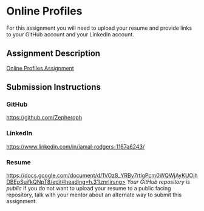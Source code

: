 # Online Profiles
For this assignment you will need to upload your resume and provide links to your GitHub account and your LinkedIn account.

## Assignment Description
[Online Profiles Assignment](https://education.launchcode.org/liftoff/modules/assignments/online-profiles)

## Submission Instructions
 
### GitHub
https://github.com/Zepheroph
 
### LinkedIn
https://www.linkedin.com/in/jamal-rodgers-1167a6243/
### Resume
https://docs.google.com/document/d/1VOz8_YRBy7rtlgPcm0WQWjAyKUOihDBEpSuifkQNpT8/edit#heading=h.31lznrljrsng> *Your GitHub repository is public* if you do not want to upload your resume to a public facing repository, talk with your mentor about an alternate way to submit this assignment.
